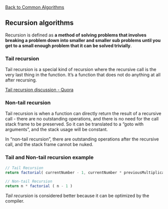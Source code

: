 [Back to Common Algorithms](03-common-algorithms.md)
## Recursion algorithms

Recursion is defined as **a method of solving problems that involves breaking a problem down into smaller and smaller sub problems until you get to a small enough problem that it can be solved trivially**. 

### Tail recursion

Tail recursion is a special kind of recursion where the recursive call is the very last thing in the function. It’s a function that does not do anything at all after recursing.

[Tail recursion discussion - Quora](https://www.quora.com/What-is-tail-recursion-Why-is-it-so-bad)

### Non-tail recursion

Tail recursion is when a function can directly return the result of a recursive call - there are no outstanding operations, and there is no need for the call stack frame to be preserved. So it can be translated to a “goto with arguments”, and the stack usage will be constant.

In “non-tail recursion”, there are outstanding operations after the recursive call, and the stack frame cannot be nuked.

### Tail and Non-tail recursion example

```JAVASCRIPT
// Tail Recursion
return factorial( currentNumber - 1, currentNumber * previousMultiplication ) 

// Non-tail Recursion
return n * factorial ( n - 1 )
```

*Tail recursion* is considered better because it can be optimized by the compiler.

